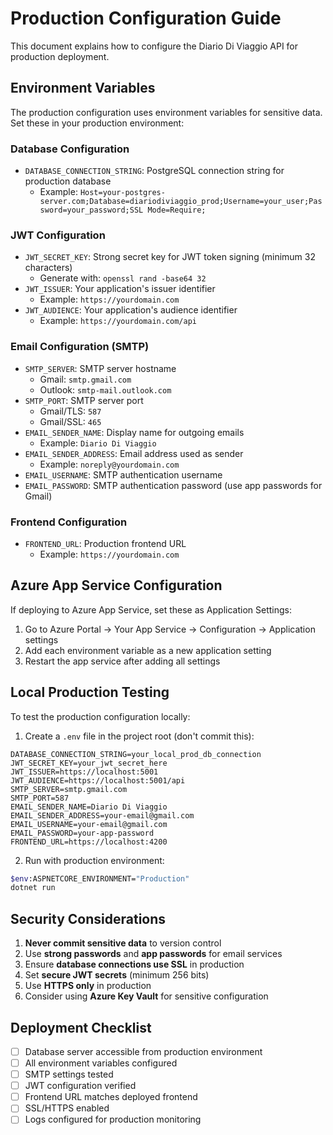 # Production Configuration Guide

This document explains how to configure the Diario Di Viaggio API for production deployment.

## Environment Variables

The production configuration uses environment variables for sensitive data. Set these in your production environment:

### Database Configuration
- `DATABASE_CONNECTION_STRING`: PostgreSQL connection string for production database
  - Example: `Host=your-postgres-server.com;Database=diariodiviaggio_prod;Username=your_user;Password=your_password;SSL Mode=Require;`

### JWT Configuration
- `JWT_SECRET_KEY`: Strong secret key for JWT token signing (minimum 32 characters)
  - Generate with: `openssl rand -base64 32`
- `JWT_ISSUER`: Your application's issuer identifier
  - Example: `https://yourdomain.com`
- `JWT_AUDIENCE`: Your application's audience identifier
  - Example: `https://yourdomain.com/api`

### Email Configuration (SMTP)
- `SMTP_SERVER`: SMTP server hostname
  - Gmail: `smtp.gmail.com`
  - Outlook: `smtp-mail.outlook.com`
- `SMTP_PORT`: SMTP server port
  - Gmail/TLS: `587`
  - Gmail/SSL: `465`
- `EMAIL_SENDER_NAME`: Display name for outgoing emails
  - Example: `Diario Di Viaggio`
- `EMAIL_SENDER_ADDRESS`: Email address used as sender
  - Example: `noreply@yourdomain.com`
- `EMAIL_USERNAME`: SMTP authentication username
- `EMAIL_PASSWORD`: SMTP authentication password (use app passwords for Gmail)

### Frontend Configuration
- `FRONTEND_URL`: Production frontend URL
  - Example: `https://yourdomain.com`

## Azure App Service Configuration

If deploying to Azure App Service, set these as Application Settings:

1. Go to Azure Portal → Your App Service → Configuration → Application settings
2. Add each environment variable as a new application setting
3. Restart the app service after adding all settings

## Local Production Testing

To test the production configuration locally:

1. Create a `.env` file in the project root (don't commit this):
```
DATABASE_CONNECTION_STRING=your_local_prod_db_connection
JWT_SECRET_KEY=your_jwt_secret_here
JWT_ISSUER=https://localhost:5001
JWT_AUDIENCE=https://localhost:5001/api
SMTP_SERVER=smtp.gmail.com
SMTP_PORT=587
EMAIL_SENDER_NAME=Diario Di Viaggio
EMAIL_SENDER_ADDRESS=your-email@gmail.com
EMAIL_USERNAME=your-email@gmail.com
EMAIL_PASSWORD=your-app-password
FRONTEND_URL=https://localhost:4200
```

2. Run with production environment:
```bash
$env:ASPNETCORE_ENVIRONMENT="Production"
dotnet run
```

## Security Considerations

1. **Never commit sensitive data** to version control
2. Use **strong passwords** and **app passwords** for email services
3. Ensure **database connections use SSL** in production
4. Set **secure JWT secrets** (minimum 256 bits)
5. Use **HTTPS only** in production
6. Consider using **Azure Key Vault** for sensitive configuration

## Deployment Checklist

- [ ] Database server accessible from production environment
- [ ] All environment variables configured
- [ ] SMTP settings tested
- [ ] JWT configuration verified
- [ ] Frontend URL matches deployed frontend
- [ ] SSL/HTTPS enabled
- [ ] Logs configured for production monitoring
